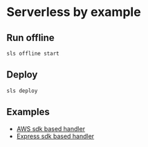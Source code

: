 # Serverless by example

## Run offline

```
sls offline start
```

## Deploy

```
sls deploy
```

## Examples 

- [AWS sdk based handler](aws-based.js)
- [Express sdk based handler](express-based.js)